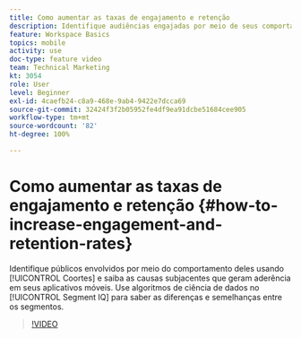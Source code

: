 ```yaml
---
title: Como aumentar as taxas de engajamento e retenção
description: Identifique audiências engajadas por meio de seus comportamentos usando Coortes e saiba as causas subjacentes que geram aderência em seus aplicativos móveis. Use algoritmos de ciência de dados no Segment IQ para saber as diferenças e as semelhanças entre os segmentos.
feature: Workspace Basics
topics: mobile
activity: use
doc-type: feature video
team: Technical Marketing
kt: 3054
role: User
level: Beginner
exl-id: 4caefb24-c8a9-468e-9ab4-9422e7dcca69
source-git-commit: 32424f3f2b05952fe4df9ea91dcbe51684cee905
workflow-type: tm+mt
source-wordcount: '82'
ht-degree: 100%

---
```


# Como aumentar as taxas de engajamento e retenção {#how-to-increase-engagement-and-retention-rates}

Identifique públicos envolvidos por meio do comportamento deles usando [!UICONTROL Coortes] e saiba as causas subjacentes que geram aderência em seus aplicativos móveis. Use algoritmos de ciência de dados no [!UICONTROL Segment IQ] para saber as diferenças e semelhanças entre os segmentos.

>[!VIDEO](https://video.tv.adobe.com/v/27825/?quality=12)
